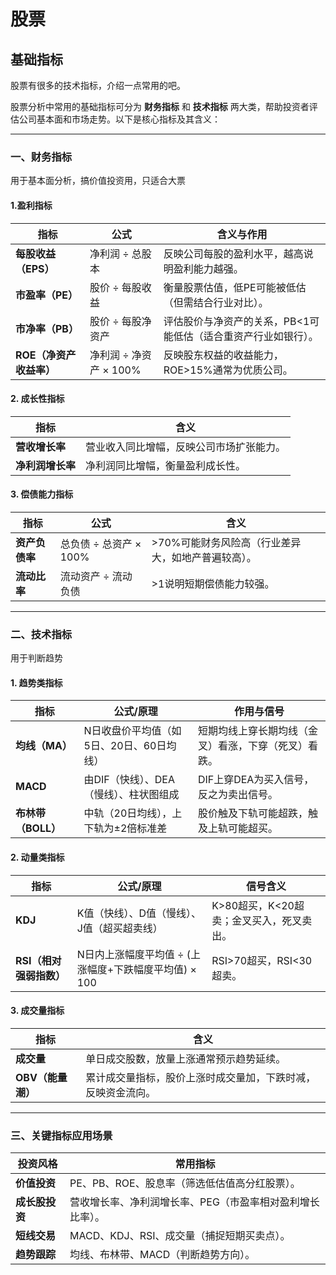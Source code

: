 # 股票

## 基础指标

股票有很多的技术指标，介绍一点常用的吧。

股票分析中常用的基础指标可分为 **财务指标** 和 **技术指标** 两大类，帮助投资者评估公司基本面和市场走势。以下是核心指标及其含义：

---

### 一、财务指标

用于基本面分析，搞价值投资用，只适合大票

#### 1.盈利指标

| 指标              | 公式               | 含义与作用                             |
|-----------------|------------------|-----------------------------------|
| **每股收益（EPS）**   | 净利润 ÷ 总股本        | 反映公司每股的盈利水平，越高说明盈利能力越强。           |
| **市盈率（PE）**     | 股价 ÷ 每股收益        | 衡量股票估值，低PE可能被低估（但需结合行业对比）。        |
| **市净率（PB）**     | 股价 ÷ 每股净资产       | 评估股价与净资产的关系，PB<1可能低估（适合重资产行业如银行）。 |
| **ROE（净资产收益率）** | 净利润 ÷ 净资产 × 100% | 反映股东权益的收益能力，ROE>15%通常为优质公司。       |

#### 2. 成长性指标

| 指标         | 含义                   |
|------------|----------------------|
| **营收增长率**  | 营业收入同比增幅，反映公司市场扩张能力。 |
| **净利润增长率** | 净利润同比增幅，衡量盈利成长性。     |

#### 3. 偿债能力指标

| 指标        | 公式               | 含义                          |
|-----------|------------------|-----------------------------|
| **资产负债率** | 总负债 ÷ 总资产 × 100% | >70%可能财务风险高（行业差异大，如地产普遍较高）。 |
| **流动比率**  | 流动资产 ÷ 流动负债      | >1说明短期偿债能力较强。               |

---

### 二、技术指标

用于判断趋势

#### 1. 趋势类指标

| 指标            | 公式/原理                   | 作用与信号                      |
|---------------|-------------------------|----------------------------|
| **均线（MA）**    | N日收盘价平均值（如5日、20日、60日均线） | 短期均线上穿长期均线（金叉）看涨，下穿（死叉）看跌。 |
| **MACD**      | 由DIF（快线）、DEA（慢线）、柱状图组成  | DIF上穿DEA为买入信号，反之为卖出信号。     |
| **布林带（BOLL）** | 中轨（20日均线），上下轨为±2倍标准差    | 股价触及下轨可能超跌，触及上轨可能超买。       |

#### 2. 动量类指标

| 指标              | 公式/原理                             | 信号含义                     |
|-----------------|-----------------------------------|--------------------------|
| **KDJ**         | K值（快线）、D值（慢线）、J值（超买超卖线）           | K>80超买，K<20超卖；金叉买入，死叉卖出。 |
| **RSI（相对强弱指数）** | N日内上涨幅度平均值 ÷ (上涨幅度+下跌幅度平均值) × 100 | RSI>70超买，RSI<30超卖。       |

#### 3. 成交量指标

| 指标           | 含义                             |
|--------------|--------------------------------|
| **成交量**      | 单日成交股数，放量上涨通常预示趋势延续。           |
| **OBV（能量潮）** | 累计成交量指标，股价上涨时成交量加，下跌时减，反映资金流向。 |

---

### 三、关键指标应用场景

| **投资风格**  | **常用指标**                       |
|-----------|--------------------------------|
| **价值投资**  | PE、PB、ROE、股息率（筛选低估值高分红股票）。     |
| **成长股投资** | 营收增长率、净利润增长率、PEG（市盈率相对盈利增长比率）。 |
| **短线交易**  | MACD、KDJ、RSI、成交量（捕捉短期买卖点）。     |
| **趋势跟踪**  | 均线、布林带、MACD（判断趋势方向）。           |
